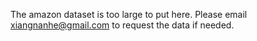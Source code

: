 The amazon dataset is too large to put here. Please email xiangnanhe@gmail.com to request the data if needed. 
